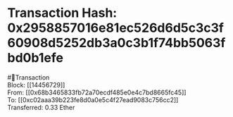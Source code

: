 
Transaction Hash: 0x2958857016e81ec526d6d5c3c3f60908d5252db3a0c3b1f74bb5063fbd0b1efe
====================================================================================
  
#💸Transaction  
Block: [[14456729]]  
From: [[0x68b3465833fb72a70ecdf485e0e4c7bd8665fc45]]  
To: [[0xc02aaa39b223fe8d0a0e5c4f27ead9083c756cc2]]  
Transferred: 0.33 Ether